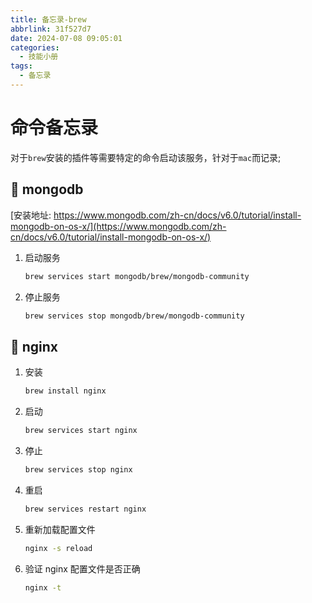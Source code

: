 ```yaml
---
title: 备忘录-brew
abbrlink: 31f527d7
date: 2024-07-08 09:05:01
categories:
  - 技能小册
tags:
  - 备忘录
---
```


# 命令备忘录

对于`brew`安装的插件等需要特定的命令启动该服务，针对于`mac`而记录;

## 🪫 mongodb

[安装地址: https://www.mongodb.com/zh-cn/docs/v6.0/tutorial/install-mongodb-on-os-x/](https://www.mongodb.com/zh-cn/docs/v6.0/tutorial/install-mongodb-on-os-x/)

1. 启动服务
   ```bash
   brew services start mongodb/brew/mongodb-community
   ```
2. 停止服务
   ```bash
   brew services stop mongodb/brew/mongodb-community
   ```

## 🪫 nginx

1. 安装
   ```bash
   brew install nginx
   ```
2. 启动

   ```bash
   brew services start nginx
   ```

3. 停止

   ```bash
   brew services stop nginx
   ```

4. 重启

   ```bash
   brew services restart nginx
   ```

5. 重新加载配置文件

   ```bash
   nginx -s reload
   ```

6. 验证 nginx 配置文件是否正确

   ```bash
   nginx -t
   ```
